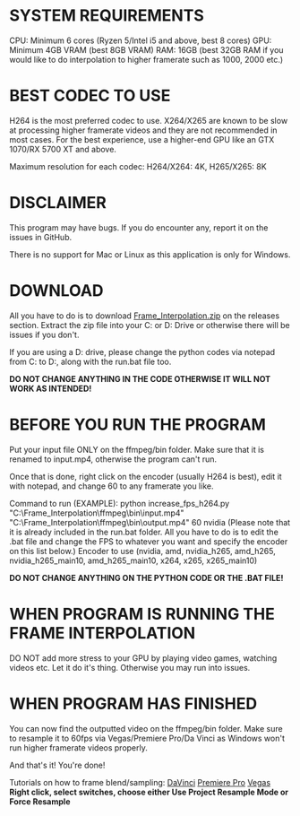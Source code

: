 # SYSTEM REQUIREMENTS
CPU: Minimum 6 cores (Ryzen 5/Intel i5 and above, best 8 cores)
GPU: Minimum 4GB VRAM (best 8GB VRAM)
RAM: 16GB (best 32GB RAM if you would like to do interpolation to higher framerate such as 1000, 2000 etc.)

# BEST CODEC TO USE

H264 is the most preferred codec to use. X264/X265 are known to be slow at processing higher framerate videos and they are not recommended in most cases. For the best experience, use a higher-end GPU like an GTX 1070/RX 5700 XT and above.

Maximum resolution for each codec:
H264/X264: 4K,
H265/X265: 8K

# DISCLAIMER

This program may have bugs. If you do encounter any, report it on the issues in GitHub.

There is no support for Mac or Linux as this application is only for Windows.

# DOWNLOAD

All you have to do is to download [Frame_Interpolation.zip](https://github.com/KrisDreemurrYT/Frame_Interpolation/releases/download/Frame_Interpolation/Frame_Interpolation.zip) on the releases section. Extract the zip file into your C: or D: Drive or otherwise there will be issues if you don't.

If you are using a D: drive, please change the python codes via notepad from C: to D:, along with the run.bat file too.

**DO NOT CHANGE ANYTHING IN THE CODE OTHERWISE IT WILL NOT WORK AS INTENDED!**

# BEFORE YOU RUN THE PROGRAM
Put your input file ONLY on the ffmpeg/bin folder. Make sure that it is renamed to input.mp4, otherwise the program can't run.

Once that is done, right click on the encoder (usually H264 is best), edit it with notepad, and change 60 to any framerate you like.

Command to run (EXAMPLE): python increase_fps_h264.py "C:\Frame_Interpolation\ffmpeg\bin\input.mp4" "C:\Frame_Interpolation\ffmpeg\bin\output.mp4" 60 nvidia (Please note that it is already included in the run.bat folder. All you have to do is to edit the .bat file and change the FPS to whatever you want and specify the encoder on this list below.)
Encoder to use (nvidia, amd, nvidia_h265, amd_h265, nvidia_h265_main10, amd_h265_main10, x264, x265, x265_main10)

**DO NOT CHANGE ANYTHING ON THE PYTHON CODE OR THE .BAT FILE!**

# WHEN PROGRAM IS RUNNING THE FRAME INTERPOLATION
DO NOT add more stress to your GPU by playing video games, watching videos etc. Let it do it's thing. Otherwise you may run into issues.

# WHEN PROGRAM HAS FINISHED
You can now find the outputted video on the ffmpeg/bin folder. Make sure to resample it to 60fps via Vegas/Premiere Pro/Da Vinci as Windows won't run higher framerate videos properly.

And that's it! You're done!

Tutorials on how to frame blend/sampling:
[DaVinci](https://www.youtube.com/watch?v=B_4R6m13w6k)
[Premiere Pro](https://youtu.be/EQl82Hxn-H4?si=IELH-VBDDdt7rNCA&t=425)
[Vegas](https://www.vegascreativesoftware.info/download/file/mediacenter/l2adhc58saef/04WnMMI4o4DGXnL03XlG0InRoX4RM0DR) **Right click, select switches, choose either Use Project Resample Mode or Force Resample**
